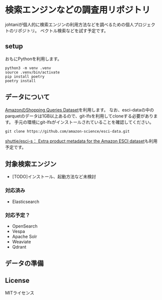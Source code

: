 # 検索エンジンなどの調査用リポジトリ

johtaniが個人的に検索エンジンの利用方法などを調べるための個人プロジェクトのリポジトリ。
ベクトル検索などを試す予定です。

## setup

おもにPythonを利用します。

```
python3 -m venv .venv
source .venv/bin/activate
pip install poetry
poetry install
```

## データについて

[AmazonのShopping Queries Dataset](https://github.com/amazon-science/esci-data)を利用します。
なお、esci-dataの中のparquetのデータは1GB以上あるので、git-lfsを利用してcloneする必要があります。
手元の環境にgit-lfsがインストールされていることを確認してください。

```
git clone https://github.com/amazon-science/esci-data.git
```

[shuttie/esci-s： Extra product metadata for the Amazon ESCI dataset](https://github.com/shuttie/esci-s)も利用予定です。


## 対象検索エンジン

* [TODO]インストール、起動方法など未検討

### 対応済み

* Elasticsearch

### 対応予定？ 
 
* OpenSearch
* Vespa
* Apache Solr
* Weaviate
* Qdrant

## データの準備 



## License

MITライセンス